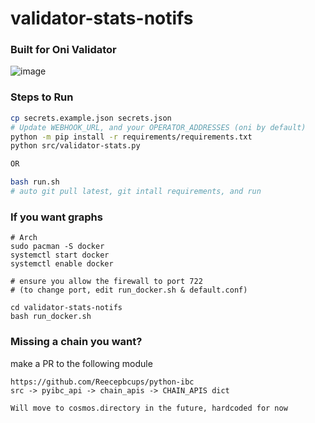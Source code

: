 # validator-stats-notifs
### Built for Oni Validator

![image](https://github.com/Reecepbcups/validator-stats-notifs/assets/31943163/93e6988d-3dc9-410a-b889-72743ea9a070)


### Steps to Run
```bash
cp secrets.example.json secrets.json
# Update WEBHOOK_URL, and your OPERATOR_ADDRESSES (oni by default)
python -m pip install -r requirements/requirements.txt
python src/validator-stats.py

OR

bash run.sh
# auto git pull latest, git intall requirements, and run
```


### If you want graphs
```
# Arch
sudo pacman -S docker
systemctl start docker
systemctl enable docker

# ensure you allow the firewall to port 722
# (to change port, edit run_docker.sh & default.conf)

cd validator-stats-notifs
bash run_docker.sh
```

### Missing a chain you want?
make a PR to the following module
```
https://github.com/Reecepbcups/python-ibc
src -> pyibc_api -> chain_apis -> CHAIN_APIS dict

Will move to cosmos.directory in the future, hardcoded for now
```
